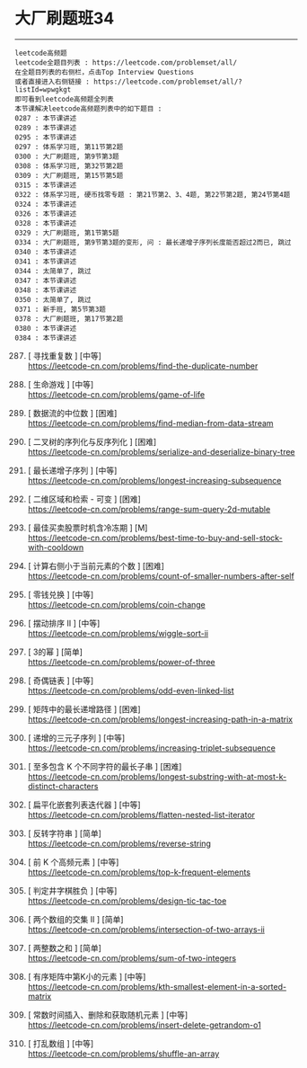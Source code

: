 # 大厂刷题班34

---

```
leetcode高频题  
leetcode全题目列表 : https://leetcode.com/problemset/all/  
在全题目列表的右侧栏，点击Top Interview Questions  
或者直接进入右侧链接 : https://leetcode.com/problemset/all/?listId=wpwgkgt  
即可看到leetcode高频题全列表  
本节课解决leetcode高频题列表中的如下题目 :   
0287 : 本节课讲述  
0289 : 本节课讲述  
0295 : 本节课讲述  
0297 : 体系学习班, 第11节第2题  
0300 : 大厂刷题班, 第9节第3题  
0308 : 体系学习班, 第32节第2题  
0309 : 大厂刷题班, 第15节第5题  
0315 : 本节课讲述  
0322 : 体系学习班, 硬币找零专题 : 第21节第2、3、4题, 第22节第2题, 第24节第4题  
0324 : 本节课讲述  
0326 : 本节课讲述  
0328 : 本节课讲述  
0329 : 大厂刷题班, 第1节第5题  
0334 : 大厂刷题班, 第9节第3题的变形, 问 : 最长递增子序列长度能否超过2而已, 跳过  
0340 : 本节课讲述  
0341 : 本节课讲述  
0344 : 太简单了, 跳过  
0347 : 本节课讲述  
0348 : 本节课讲述  
0350 : 太简单了, 跳过  
0371 : 新手班, 第5节第3题  
0378 : 大厂刷题班, 第17节第2题  
0380 : 本节课讲述  
0384 : 本节课讲述  
```



287. [ 寻找重复数 ] [中等]  
https://leetcode-cn.com/problems/find-the-duplicate-number

289. [ 生命游戏 ] [中等]    
https://leetcode-cn.com/problems/game-of-life

295. [ 数据流的中位数 ] [困难]    
https://leetcode-cn.com/problems/find-median-from-data-stream

297. [ 二叉树的序列化与反序列化 ] [困难]    
https://leetcode-cn.com/problems/serialize-and-deserialize-binary-tree

300. [ 最长递增子序列 ] [中等]    
https://leetcode-cn.com/problems/longest-increasing-subsequence

308. [ 二维区域和检索 - 可变 ] [困难]    
https://leetcode-cn.com/problems/range-sum-query-2d-mutable

309. [ 最佳买卖股票时机含冷冻期 ] [M]  
https://leetcode-cn.com/problems/best-time-to-buy-and-sell-stock-with-cooldown

315. [ 计算右侧小于当前元素的个数 ] [困难]    
https://leetcode-cn.com/problems/count-of-smaller-numbers-after-self

322. [ 零钱兑换 ] [中等]    
https://leetcode-cn.com/problems/coin-change

324. [ 摆动排序 II ] [中等]    
https://leetcode-cn.com/problems/wiggle-sort-ii

326. [ 3的幂 ] [简单]    
https://leetcode-cn.com/problems/power-of-three

328. [ 奇偶链表 ] [中等]    
https://leetcode-cn.com/problems/odd-even-linked-list

329. [ 矩阵中的最长递增路径 ] [困难]    
https://leetcode-cn.com/problems/longest-increasing-path-in-a-matrix

334. [ 递增的三元子序列 ] [中等]  
https://leetcode-cn.com/problems/increasing-triplet-subsequence

340. [ 至多包含 K 个不同字符的最长子串 ] [困难]    
https://leetcode-cn.com/problems/longest-substring-with-at-most-k-distinct-characters

341. [ 扁平化嵌套列表迭代器 ] [中等]    
https://leetcode-cn.com/problems/flatten-nested-list-iterator

344. [ 反转字符串 ] [简单]    
https://leetcode-cn.com/problems/reverse-string

347. [ 前 K 个高频元素 ] [中等]  
https://leetcode-cn.com/problems/top-k-frequent-elements

348. [ 判定井字棋胜负 ] [中等]  
https://leetcode-cn.com/problems/design-tic-tac-toe

350. [ 两个数组的交集 II ] [简单]  
https://leetcode-cn.com/problems/intersection-of-two-arrays-ii

371. [ 两整数之和 ] [简单]  
https://leetcode-cn.com/problems/sum-of-two-integers

378. [ 有序矩阵中第K小的元素 ] [中等]  
https://leetcode-cn.com/problems/kth-smallest-element-in-a-sorted-matrix

380. [ 常数时间插入、删除和获取随机元素 ] [中等]  
https://leetcode-cn.com/problems/insert-delete-getrandom-o1

384. [ 打乱数组 ] [中等]    
https://leetcode-cn.com/problems/shuffle-an-array
